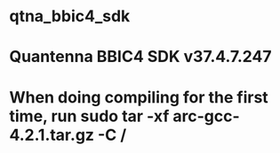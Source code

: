 # qtna_bbic4_sdk

# Quantenna BBIC4 SDK v37.4.7.247

# When doing compiling for the first time, run sudo tar -xf arc-gcc-4.2.1.tar.gz -C /
